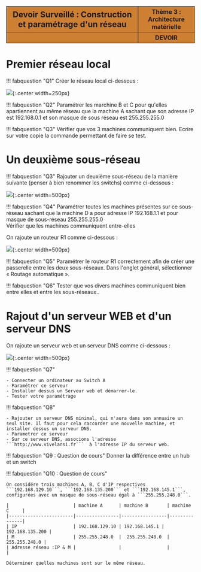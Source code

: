 <table  style="background-color: #CD7F32; width:100%;">
    <thead>
        <tr>
            <th style="text-align:center;border:solid;border-width:1px;font-size:16pt;width:70%;">Devoir Surveillé : Construction et paramétrage d'un réseau</th>
            <th style="text-align:center;border:solid;border-width:1px;font-size:12pt;width:30%">Thème 3 : Architecture matérielle</th>
        </tr>
                    <tr>
            <th style="text-align:center;border:solid;border-width:1px;font-size:16pt;width:70%;"></th>
            <th style="text-align:center;border:solid;border-width:1px;font-size:12pt;width:30%">DEVOIR</th>
        </tr>
    </thead>
</table>

# Premier réseau local

!!! fabquestion "Q1" 
    Créer le réseau local ci-dessous : 

![](dataR/DS_15_01_22_1.png){:.center width=250px}

!!! fabquestion "Q2" 
    Paramétrer les marchine B et C pour qu'elles apartiennent au même réseau que la machine A sachant que son adresse IP est 192.168.0.1 et son masque de sous réseau est 255.255.255.0

!!! fabquestion "Q3" 
    Vérifier que vos 3 machines communiquent bien. 
    Ecrire sur votre copie la commande permettant de faire se test.

# Un deuxième sous-réseau 

!!! fabquestion "Q3"
    Rajouter un deuxième sous-réseau de la manière suivante (penser à bien renommer les switchs) comme ci-dessous :

![](dataR/DS_15_01_22_2a.png){:.center width=500px}

!!! fabquestion "Q4"
    Paramétrer toutes les machines présentes sur ce sous-réseau sachant que la machine D a pour adresse IP 192.168.1.1 et pour masque de sous-réseau 255.255.255.0  
    Vérifier que les machines communiquent entre-elles

On rajoute un routeur R1 comme ci-dessous : 

![](dataR/DS_15_01_22_2.png){:.center width=500px}

!!! fabquestion "Q5"
    Paramétrer le routeur R1 correctement afin de créer une passerelle entre les deux sous-réseaux. Dans l'onglet général, sélectionner « Routage automatique ».  
    
!!! fabquestion "Q6"
    Tester que vos divers machines communiquent bien entre elles et entre les sous-réseaux..

# Rajout d'un serveur WEB et d'un serveur DNS

On rajoute un serveur web et un serveur DNS comme ci-dessous : 

![](dataR/DS_15_01_22_3.png){:.center width=500px}

!!! fabquestion "Q7"
    
    - Connecter un ordinateur au Switch A   
    - Paramétrer ce serveur  
    - Installer dessus un Serveur web et démarrer-le.   
    - Tester votre paramétrage


!!! fabquestion "Q8"
    
    - Rajouter un serveur DNS minimal, qui n'aura dans son annuaire un seul site. Il faut pour cela raccorder une nouvelle machine, et installer dessus un serveur DNS.  
    - Parametrer ce serveur  
    - Sur ce serveur DNS, associons l'adresse ```http://www.vivelansi.fr```  à l'adresse IP du serveur web.  
 


!!! fabquestion "Q9 : Question de cours"
    Donner la différence entre un hub et un switch

!!! fabquestion "Q10 : Question de cours"

    On considére trois machines A, B, C d'IP respectives ```192.168.129.10```, ```192.168.135.200``` et ```192.168.145.1```, configurées avec un masque de sous-réseau égal à ```255.255.248.0```.  

    |                        | machine A      | machine B       | machine C     |
    |------------------------|----------------|-----------------|---------------|
    | IP                     | 192.168.129.10 | 192.168.145.1 | 192.168.135.200 |
    | M                      | 255.255.248.0  |  255.255.248.0  | 255.255.248.0 |
    | Adresse réseau :IP & M |                |                 |               |

    Déterminer quelles machines sont sur le même réseau.



